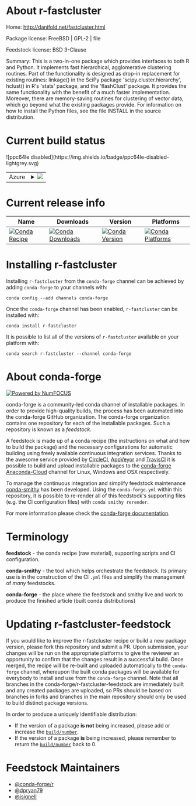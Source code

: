 About r-fastcluster
===================

Home: http://danifold.net/fastcluster.html

Package license: FreeBSD | GPL-2 | file

Feedstock license: BSD 3-Clause

Summary: This is a two-in-one package which provides interfaces to both R and Python. It implements fast hierarchical, agglomerative clustering routines. Part of the functionality is designed as drop-in replacement for existing routines: linkage() in the SciPy package 'scipy.cluster.hierarchy', hclust() in R's 'stats' package, and the 'flashClust' package. It provides the same functionality with the benefit of a much faster implementation. Moreover, there are memory-saving routines for clustering of vector data, which go beyond what the existing packages provide. For information on how to install the Python files, see the file INSTALL in the source distribution.



Current build status
====================


<table>
    
  <tr>
    <td>Azure</td>
    <td>
      <details>
        <summary>
          <a href="https://dev.azure.com/conda-forge/feedstock-builds/_build/latest?definitionId=1126&branchName=master">
            <img src="https://dev.azure.com/conda-forge/feedstock-builds/_apis/build/status/r-fastcluster-feedstock?branchName=master">
          </a>
        </summary>
        <table>
          <thead><tr><th>Variant</th><th>Status</th></tr></thead>
          <tbody><tr>
              <td>linux_r_base3.5.1</td>
              <td>
                <a href="https://dev.azure.com/conda-forge/feedstock-builds/_build/latest?definitionId=1126&branchName=master">
                  <img src="https://dev.azure.com/conda-forge/feedstock-builds/_apis/build/status/r-fastcluster-feedstock?branchName=master&jobName=linux&configuration=linux_r_base3.5.1" alt="variant">
                </a>
              </td>
            </tr><tr>
              <td>linux_r_base3.6</td>
              <td>
                <a href="https://dev.azure.com/conda-forge/feedstock-builds/_build/latest?definitionId=1126&branchName=master">
                  <img src="https://dev.azure.com/conda-forge/feedstock-builds/_apis/build/status/r-fastcluster-feedstock?branchName=master&jobName=linux&configuration=linux_r_base3.6" alt="variant">
                </a>
              </td>
            </tr><tr>
              <td>osx_fortran_compiler_version4r_base3.5.1</td>
              <td>
                <a href="https://dev.azure.com/conda-forge/feedstock-builds/_build/latest?definitionId=1126&branchName=master">
                  <img src="https://dev.azure.com/conda-forge/feedstock-builds/_apis/build/status/r-fastcluster-feedstock?branchName=master&jobName=osx&configuration=osx_fortran_compiler_version4r_base3.5.1" alt="variant">
                </a>
              </td>
            </tr><tr>
              <td>osx_fortran_compiler_version4r_base3.6</td>
              <td>
                <a href="https://dev.azure.com/conda-forge/feedstock-builds/_build/latest?definitionId=1126&branchName=master">
                  <img src="https://dev.azure.com/conda-forge/feedstock-builds/_apis/build/status/r-fastcluster-feedstock?branchName=master&jobName=osx&configuration=osx_fortran_compiler_version4r_base3.6" alt="variant">
                </a>
              </td>
            </tr><tr>
              <td>osx_fortran_compiler_version7r_base3.5.1</td>
              <td>
                <a href="https://dev.azure.com/conda-forge/feedstock-builds/_build/latest?definitionId=1126&branchName=master">
                  <img src="https://dev.azure.com/conda-forge/feedstock-builds/_apis/build/status/r-fastcluster-feedstock?branchName=master&jobName=osx&configuration=osx_fortran_compiler_version7r_base3.5.1" alt="variant">
                </a>
              </td>
            </tr><tr>
              <td>osx_fortran_compiler_version7r_base3.6</td>
              <td>
                <a href="https://dev.azure.com/conda-forge/feedstock-builds/_build/latest?definitionId=1126&branchName=master">
                  <img src="https://dev.azure.com/conda-forge/feedstock-builds/_apis/build/status/r-fastcluster-feedstock?branchName=master&jobName=osx&configuration=osx_fortran_compiler_version7r_base3.6" alt="variant">
                </a>
              </td>
            </tr><tr>
              <td>win_r_base3.5.1</td>
              <td>
                <a href="https://dev.azure.com/conda-forge/feedstock-builds/_build/latest?definitionId=1126&branchName=master">
                  <img src="https://dev.azure.com/conda-forge/feedstock-builds/_apis/build/status/r-fastcluster-feedstock?branchName=master&jobName=win&configuration=win_r_base3.5.1" alt="variant">
                </a>
              </td>
            </tr><tr>
              <td>win_r_base3.6</td>
              <td>
                <a href="https://dev.azure.com/conda-forge/feedstock-builds/_build/latest?definitionId=1126&branchName=master">
                  <img src="https://dev.azure.com/conda-forge/feedstock-builds/_apis/build/status/r-fastcluster-feedstock?branchName=master&jobName=win&configuration=win_r_base3.6" alt="variant">
                </a>
              </td>
            </tr>
          </tbody>
        </table>
      </details>
    </td>
  </tr>
![ppc64le disabled](https://img.shields.io/badge/ppc64le-disabled-lightgrey.svg)
</table>

Current release info
====================

| Name | Downloads | Version | Platforms |
| --- | --- | --- | --- |
| [![Conda Recipe](https://img.shields.io/badge/recipe-r--fastcluster-green.svg)](https://anaconda.org/conda-forge/r-fastcluster) | [![Conda Downloads](https://img.shields.io/conda/dn/conda-forge/r-fastcluster.svg)](https://anaconda.org/conda-forge/r-fastcluster) | [![Conda Version](https://img.shields.io/conda/vn/conda-forge/r-fastcluster.svg)](https://anaconda.org/conda-forge/r-fastcluster) | [![Conda Platforms](https://img.shields.io/conda/pn/conda-forge/r-fastcluster.svg)](https://anaconda.org/conda-forge/r-fastcluster) |

Installing r-fastcluster
========================

Installing `r-fastcluster` from the `conda-forge` channel can be achieved by adding `conda-forge` to your channels with:

```
conda config --add channels conda-forge
```

Once the `conda-forge` channel has been enabled, `r-fastcluster` can be installed with:

```
conda install r-fastcluster
```

It is possible to list all of the versions of `r-fastcluster` available on your platform with:

```
conda search r-fastcluster --channel conda-forge
```


About conda-forge
=================

[![Powered by NumFOCUS](https://img.shields.io/badge/powered%20by-NumFOCUS-orange.svg?style=flat&colorA=E1523D&colorB=007D8A)](http://numfocus.org)

conda-forge is a community-led conda channel of installable packages.
In order to provide high-quality builds, the process has been automated into the
conda-forge GitHub organization. The conda-forge organization contains one repository
for each of the installable packages. Such a repository is known as a *feedstock*.

A feedstock is made up of a conda recipe (the instructions on what and how to build
the package) and the necessary configurations for automatic building using freely
available continuous integration services. Thanks to the awesome service provided by
[CircleCI](https://circleci.com/), [AppVeyor](https://www.appveyor.com/)
and [TravisCI](https://travis-ci.org/) it is possible to build and upload installable
packages to the [conda-forge](https://anaconda.org/conda-forge)
[Anaconda-Cloud](https://anaconda.org/) channel for Linux, Windows and OSX respectively.

To manage the continuous integration and simplify feedstock maintenance
[conda-smithy](https://github.com/conda-forge/conda-smithy) has been developed.
Using the ``conda-forge.yml`` within this repository, it is possible to re-render all of
this feedstock's supporting files (e.g. the CI configuration files) with ``conda smithy rerender``.

For more information please check the [conda-forge documentation](https://conda-forge.org/docs/).

Terminology
===========

**feedstock** - the conda recipe (raw material), supporting scripts and CI configuration.

**conda-smithy** - the tool which helps orchestrate the feedstock.
                   Its primary use is in the construction of the CI ``.yml`` files
                   and simplify the management of *many* feedstocks.

**conda-forge** - the place where the feedstock and smithy live and work to
                  produce the finished article (built conda distributions)


Updating r-fastcluster-feedstock
================================

If you would like to improve the r-fastcluster recipe or build a new
package version, please fork this repository and submit a PR. Upon submission,
your changes will be run on the appropriate platforms to give the reviewer an
opportunity to confirm that the changes result in a successful build. Once
merged, the recipe will be re-built and uploaded automatically to the
`conda-forge` channel, whereupon the built conda packages will be available for
everybody to install and use from the `conda-forge` channel.
Note that all branches in the conda-forge/r-fastcluster-feedstock are
immediately built and any created packages are uploaded, so PRs should be based
on branches in forks and branches in the main repository should only be used to
build distinct package versions.

In order to produce a uniquely identifiable distribution:
 * If the version of a package **is not** being increased, please add or increase
   the [``build/number``](https://conda.io/docs/user-guide/tasks/build-packages/define-metadata.html#build-number-and-string).
 * If the version of a package **is** being increased, please remember to return
   the [``build/number``](https://conda.io/docs/user-guide/tasks/build-packages/define-metadata.html#build-number-and-string)
   back to 0.

Feedstock Maintainers
=====================

* [@conda-forge/r](https://github.com/conda-forge/r/)
* [@dpryan79](https://github.com/dpryan79/)
* [@jsignell](https://github.com/jsignell/)

